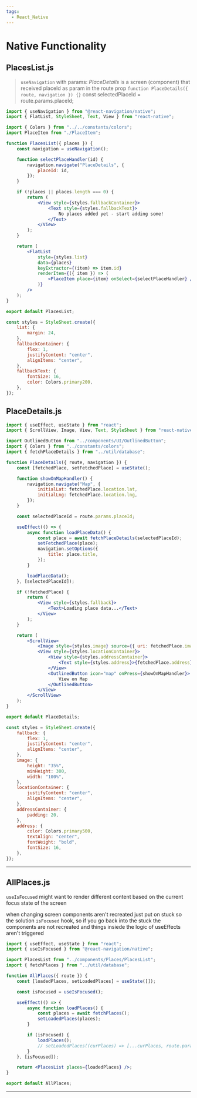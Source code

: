 ```yaml
---
tags:
  - React_Native
---
```


# Native Functionality

## PlacesList.js

> `useNavigation` with params: _PlaceDetails_ is a screen (component) that received placeId as param in the route prop
> `function PlaceDetails({ route, navigation }) {}`
> const selectedPlaceId = route.params.placeId;

```jsx
import { useNavigation } from "@react-navigation/native";
import { FlatList, StyleSheet, Text, View } from "react-native";

import { Colors } from "../../constants/colors";
import PlaceItem from "./PlaceItem";

function PlacesList({ places }) {
	const navigation = useNavigation();

	function selectPlaceHandler(id) {
		navigation.navigate("PlaceDetails", {
			placeId: id,
		});
	}

	if (!places || places.length === 0) {
		return (
			<View style={styles.fallbackContainer}>
				<Text style={styles.fallbackText}>
					No places added yet - start adding some!
				</Text>
			</View>
		);
	}

	return (
		<FlatList
			style={styles.list}
			data={places}
			keyExtractor={(item) => item.id}
			renderItem={({ item }) => (
				<PlaceItem place={item} onSelect={selectPlaceHandler} />
			)}
		/>
	);
}

export default PlacesList;

const styles = StyleSheet.create({
	list: {
		margin: 24,
	},
	fallbackContainer: {
		flex: 1,
		justifyContent: "center",
		alignItems: "center",
	},
	fallbackText: {
		fontSize: 16,
		color: Colors.primary200,
	},
});
```

## PlaceDetails.js

```jsx
import { useEffect, useState } from "react";
import { ScrollView, Image, View, Text, StyleSheet } from "react-native";

import OutlinedButton from "../components/UI/OutlinedButton";
import { Colors } from "../constants/colors";
import { fetchPlaceDetails } from "../util/database";

function PlaceDetails({ route, navigation }) {
	const [fetchedPlace, setFetchedPlace] = useState();

	function showOnMapHandler() {
		navigation.navigate("Map", {
			initialLat: fetchedPlace.location.lat,
			initialLng: fetchedPlace.location.lng,
		});
	}

	const selectedPlaceId = route.params.placeId;

	useEffect(() => {
		async function loadPlaceData() {
			const place = await fetchPlaceDetails(selectedPlaceId);
			setFetchedPlace(place);
			navigation.setOptions({
				title: place.title,
			});
		}

		loadPlaceData();
	}, [selectedPlaceId]);

	if (!fetchedPlace) {
		return (
			<View style={styles.fallback}>
				<Text>Loading place data...</Text>
			</View>
		);
	}

	return (
		<ScrollView>
			<Image style={styles.image} source={{ uri: fetchedPlace.imageUri }} />
			<View style={styles.locationContainer}>
				<View style={styles.addressContainer}>
					<Text style={styles.address}>{fetchedPlace.address}</Text>
				</View>
				<OutlinedButton icon="map" onPress={showOnMapHandler}>
					View on Map
				</OutlinedButton>
			</View>
		</ScrollView>
	);
}

export default PlaceDetails;

const styles = StyleSheet.create({
	fallback: {
		flex: 1,
		justifyContent: "center",
		alignItems: "center",
	},
	image: {
		height: "35%",
		minHeight: 300,
		width: "100%",
	},
	locationContainer: {
		justifyContent: "center",
		alignItems: "center",
	},
	addressContainer: {
		padding: 20,
	},
	address: {
		color: Colors.primary500,
		textAlign: "center",
		fontWeight: "bold",
		fontSize: 16,
	},
});
```

---

## AllPlaces.js

`useIsFocused` might want to render different content based on the current focus state of the screen

when changing screen components aren't recreated just put on stuck so the solution `isFocused` hook, so if you go back into the stuck the components are not recreated and things insiede the logic of useEffects aren't triggered

```jsx
import { useEffect, useState } from "react";
import { useIsFocused } from "@react-navigation/native";

import PlacesList from "../components/Places/PlacesList";
import { fetchPlaces } from "../util/database";

function AllPlaces({ route }) {
	const [loadedPlaces, setLoadedPlaces] = useState([]);

	const isFocused = useIsFocused();

	useEffect(() => {
		async function loadPlaces() {
			const places = await fetchPlaces();
			setLoadedPlaces(places);
		}

		if (isFocused) {
			loadPlaces();
			// setLoadedPlaces((curPlaces) => [...curPlaces, route.params.place]);
		}
	}, [isFocused]);

	return <PlacesList places={loadedPlaces} />;
}

export default AllPlaces;
```

---
